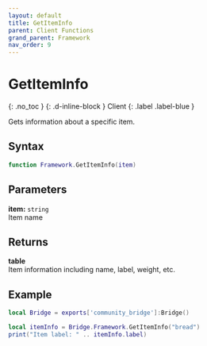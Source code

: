 ```yaml
---
layout: default
title: GetItemInfo
parent: Client Functions
grand_parent: Framework
nav_order: 9
---
```


# GetItemInfo
{: .no_toc }
{: .d-inline-block }
Client
{: .label .label-blue }

Gets information about a specific item.

## Syntax

```lua
function Framework.GetItemInfo(item)
```

## Parameters

**item:** `string`  
Item name

## Returns

**table**  
Item information including name, label, weight, etc.

## Example

```lua
local Bridge = exports['community_bridge']:Bridge()

local itemInfo = Bridge.Framework.GetItemInfo("bread")
print("Item label: " .. itemInfo.label)
```
